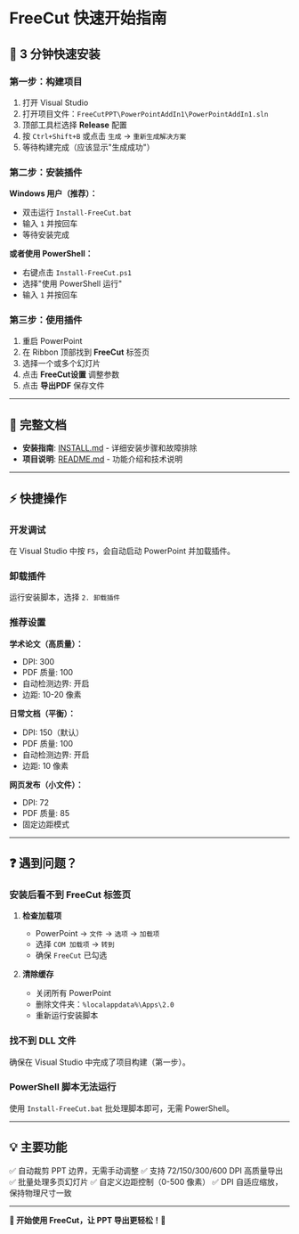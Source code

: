 # FreeCut 快速开始指南

## 🚀 3 分钟快速安装

### 第一步：构建项目

1. 打开 Visual Studio
2. 打开项目文件：`FreeCutPPT\PowerPointAddIn1\PowerPointAddIn1.sln`
3. 顶部工具栏选择 **Release** 配置
4. 按 `Ctrl+Shift+B` 或点击 `生成` → `重新生成解决方案`
5. 等待构建完成（应该显示"生成成功"）

### 第二步：安装插件

**Windows 用户（推荐）：**
- 双击运行 `Install-FreeCut.bat`
- 输入 `1` 并按回车
- 等待安装完成

**或者使用 PowerShell：**
- 右键点击 `Install-FreeCut.ps1`
- 选择"使用 PowerShell 运行"
- 输入 `1` 并按回车

### 第三步：使用插件

1. 重启 PowerPoint
2. 在 Ribbon 顶部找到 **FreeCut** 标签页
3. 选择一个或多个幻灯片
4. 点击 **FreeCut设置** 调整参数
5. 点击 **导出PDF** 保存文件

---

## 📖 完整文档

- **安装指南**: [INSTALL.md](INSTALL.md) - 详细安装步骤和故障排除
- **项目说明**: [README.md](README.md) - 功能介绍和技术说明

---

## ⚡ 快捷操作

### 开发调试
在 Visual Studio 中按 `F5`，会自动启动 PowerPoint 并加载插件。

### 卸载插件
运行安装脚本，选择 `2. 卸载插件`

### 推荐设置

**学术论文（高质量）：**
- DPI: 300
- PDF 质量: 100
- 自动检测边界: 开启
- 边距: 10-20 像素

**日常文档（平衡）：**
- DPI: 150（默认）
- PDF 质量: 100
- 自动检测边界: 开启
- 边距: 10 像素

**网页发布（小文件）：**
- DPI: 72
- PDF 质量: 85
- 固定边距模式

---

## ❓ 遇到问题？

### 安装后看不到 FreeCut 标签页

1. **检查加载项**
   - PowerPoint → `文件` → `选项` → `加载项`
   - 选择 `COM 加载项` → `转到`
   - 确保 `FreeCut` 已勾选

2. **清除缓存**
   - 关闭所有 PowerPoint
   - 删除文件夹：`%localappdata%\Apps\2.0`
   - 重新运行安装脚本

### 找不到 DLL 文件

确保在 Visual Studio 中完成了项目构建（第一步）。

### PowerShell 脚本无法运行

使用 `Install-FreeCut.bat` 批处理脚本即可，无需 PowerShell。

---

## 💡 主要功能

✅ 自动裁剪 PPT 边界，无需手动调整
✅ 支持 72/150/300/600 DPI 高质量导出
✅ 批量处理多页幻灯片
✅ 自定义边距控制（0-500 像素）
✅ DPI 自适应缩放，保持物理尺寸一致

---

**🎉 开始使用 FreeCut，让 PPT 导出更轻松！🎉**
